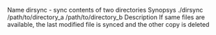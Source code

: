 Name 
  dirsync - sync contents of two directories
Synopsys
  ./dirsync /path/to/directory_a /path/to/directory_b
Description
  If same files are available, the last modified file is synced and the other copy is deleted
